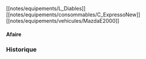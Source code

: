 [[notes/equipements/L_Diables]] [[notes/equipements/consommables/C_ExpressoNew]] [[notes/equipements/vehicules/MazdaE2000]]

#### Afaire 

### Historique